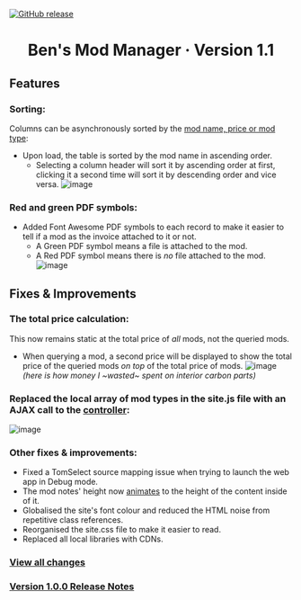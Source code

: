 [![GitHub release](https://img.shields.io/badge/version-1.1.0-blue)]()

<h1 align="center">
 <b>Ben's Mod Manager · Version 1.1</b>
</h1>

## Features
### Sorting:
Columns can be asynchronously sorted by the [mod name, price or mod type](https://github.com/BenMoat/BensModManager/blob/master/Controllers/ModsController.cs#L61-#L76):
* Upon load, the table is sorted by the mod name in ascending order. 
  * Selecting a column header will sort it by ascending order at first, clicking it a second time will sort it by descending order and vice versa. 
    ![image](https://user-images.githubusercontent.com/43743754/228944337-a6a9d2d6-8dc4-46f1-85ac-d476f0de0ff6.png)

### Red and green PDF symbols:
* Added Font Awesome PDF symbols to each record to make it easier to tell if a mod as the invoice attached to it or not.
  * A Green PDF symbol means a file is attached to the mod. 
  * A Red PDF symbol  means there is _no_ file attached to the mod. 
    ![image](https://user-images.githubusercontent.com/43743754/228944088-4dd03b61-544d-43b3-8c0c-8b9994dfb698.png)

## Fixes & Improvements
### The total price calculation:
This now remains static at the total price of _all_ mods, not the queried mods. 
* When querying a mod, a second price will be displayed to show the total price of the queried mods _on top_  of the total price of mods. 
    ![image](https://user-images.githubusercontent.com/43743754/228947398-f646db60-609d-4151-9335-3f0239430c79.png)
   _(here is how money I ~wasted~ spent on interior carbon parts)_ 

### Replaced the local array of mod types in the site.js file with an AJAX call to the [controller](https://github.com/BenMoat/BensModManager/blob/master/Controllers/ModsController.cs#L97-L106):
![image](https://user-images.githubusercontent.com/43743754/228950225-2c8a8406-a791-4da1-9ab1-0f55e3673866.png)

### Other fixes & improvements:
* Fixed a TomSelect source mapping issue when trying to launch the web app in Debug mode. 
* The mod notes' height now [animates](https://github.com/BenMoat/BensModManager/blob/master/wwwroot/js/site.js#L60-#L62) to the height of the content inside of it. 
* Globalised the site's font colour and reduced the HTML noise from repetitive class references. 
* Reorganised the site.css file to make it easier to read. 
* Replaced all local libraries with CDNs. 

### [View all changes](https://github.com/BenMoat/BensModManager/pull/4/commits)
### [Version 1.0.0 Release Notes](https://github.com/BenMoat/BensModManager/releases/tag/v1.0.0)
